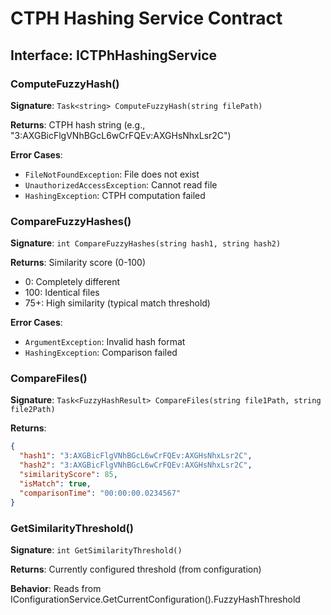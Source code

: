 # CTPH Hashing Service Contract

## Interface: ICTPhHashingService

### ComputeFuzzyHash()

**Signature**: `Task<string> ComputeFuzzyHash(string filePath)`

**Returns**: CTPH hash string (e.g., "3:AXGBicFlgVNhBGcL6wCrFQEv:AXGHsNhxLsr2C")

**Error Cases**:

- `FileNotFoundException`: File does not exist
- `UnauthorizedAccessException`: Cannot read file
- `HashingException`: CTPH computation failed

### CompareFuzzyHashes()

**Signature**: `int CompareFuzzyHashes(string hash1, string hash2)`

**Returns**: Similarity score (0-100)

- 0: Completely different
- 100: Identical files
- 75+: High similarity (typical match threshold)

**Error Cases**:

- `ArgumentException`: Invalid hash format
- `HashingException`: Comparison failed

### CompareFiles()

**Signature**: `Task<FuzzyHashResult> CompareFiles(string file1Path, string file2Path)`

**Returns**:

```json
{
  "hash1": "3:AXGBicFlgVNhBGcL6wCrFQEv:AXGHsNhxLsr2C",
  "hash2": "3:AXGBicFlgVNhBGcL6wCrFQEv:AXGHsNhxLsr2C",
  "similarityScore": 85,
  "isMatch": true,
  "comparisonTime": "00:00:00.0234567"
}
```

### GetSimilarityThreshold()

**Signature**: `int GetSimilarityThreshold()`

**Returns**: Currently configured threshold (from configuration)

**Behavior**: Reads from IConfigurationService.GetCurrentConfiguration().FuzzyHashThreshold
